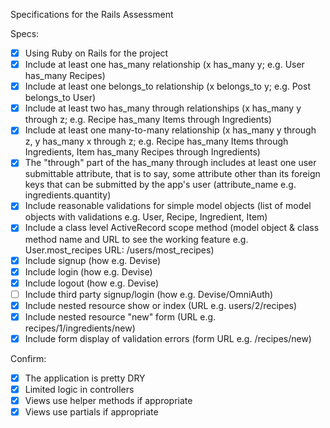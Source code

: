 Specifications for the Rails Assessment

Specs:

 - [x] Using Ruby on Rails for the project
 - [x] Include at least one has_many relationship (x has_many y; e.g. User has_many Recipes)
 - [x] Include at least one belongs_to relationship (x belongs_to y; e.g. Post belongs_to User)
 - [x] Include at least two has_many through relationships (x has_many y through z; e.g. Recipe has_many Items through Ingredients)
 - [x] Include at least one many-to-many relationship (x has_many y through z, y has_many x through z; e.g. Recipe has_many Items through Ingredients, Item has_many Recipes through Ingredients)
 - [x] The "through" part of the has_many through includes at least one user submittable attribute, that is to say, some attribute other than its foreign keys that can be submitted by the app's user (attribute_name e.g. ingredients.quantity)
 - [x] Include reasonable validations for simple model objects (list of model objects with validations e.g. User, Recipe, Ingredient, Item)
 - [x] Include a class level ActiveRecord scope method (model object & class method name and URL to see the working feature e.g. User.most_recipes URL: /users/most_recipes)
 - [x] Include signup (how e.g. Devise)
 - [x] Include login (how e.g. Devise)
 - [x] Include logout (how e.g. Devise)
 - [ ] Include third party signup/login (how e.g. Devise/OmniAuth)
 - [x] Include nested resource show or index (URL e.g. users/2/recipes)
 - [x] Include nested resource "new" form (URL e.g. recipes/1/ingredients/new)
 - [x] Include form display of validation errors (form URL e.g. /recipes/new)

Confirm:

 - [x] The application is pretty DRY
 - [x] Limited logic in controllers
 - [x] Views use helper methods if appropriate
 - [x] Views use partials if appropriate